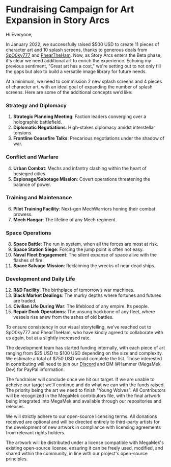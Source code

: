 # Fundraising Campaign for Art Expansion in Story Arcs

Hi Everyone,

In January 2022, we successfully raised $500 USD to create 11 pieces of character art and 10 splash screens, thanks to generous deals from [SpO0ky777](https://www.deviantart.com/spooky777/gallery/all) and [PhearTheHam](https://www.deviantart.com/pheartheham). Now, as Story Arcs enters the Beta phase, it's clear we need additional art to enrich the experience. Echoing my previous sentiment, "Great art has a cost," we're setting out to not only fill the gaps but also to build a versatile image library for future needs.

At a minimum, we need to commission 2 new splash screens and 4 pieces of character art, with an ideal goal of expanding the number of splash screens. Here are some of the additional concepts we’d like:

### Strategy and Diplomacy
1. **Strategic Planning Meeting**: Faction leaders converging over a holographic battlefield.
2. **Diplomatic Negotiations**: High-stakes diplomacy amidst interstellar tensions.
3. **Frontline Ceasefire Talks**: Precarious negotiations under the shadow of war.

### Conflict and Warfare
4. **Urban Combat**: Mechs and infantry clashing within the heart of besieged cities.
5. **Espionage/Sabotage Mission**: Covert operations threatening the balance of power.

### Training and Maintenance
6. **Pilot Training Facility**: Next-gen MechWarriors honing their combat prowess.
7. **Mech Hangar**: The lifeline of any Mech regiment.

### Space Operations
8. **Space Battle**: The run in system, when all the forces are most at risk.
9. **Space Station Siege**: Forcing the jump point is often not easy.
10. **Naval Fleet Engagement**: The silent expanse of space alive with the flashes of fire.
11. **Space Salvage Mission**: Reclaiming the wrecks of near dead ships.

### Development and Daily Life
12. **R&D Facility**: The birthplace of tomorrow’s war machines.
13. **Black Market Dealings**: The murky depths where fortunes and futures are traded.
14. **Civilian Life During War**: The lifeblood of any empire. Its people.
15. **Repair Dock Operations**: The unsung backbone of any fleet, where vessels rise anew from the ashes of old battles.

To ensure consistency in our visual storytelling, we've reached out to SpO0ky777 and PhearTheHam, who have kindly agreed to collaborate with us again, but at a slightly increased rate.

The development team has started funding internally, with each piece of art ranging from $25 USD to $100 USD depending on the size and complexity. We estimate a total of $750 USD would complete the list. Those interested in contributing will need to join our [Discord](https://discord.gg/u2vJ5U2QpD) and DM @Hammer (MegaMek Dev) for PayPal information.

The fundraiser will conclude once we hit our target. If we are unable to acheive our target we'll continue and do what we can with the funds raised. The priority being the art we need to finish "Young Wolves". All Contributors will be recognized in the MegaMek contributors file, with the final artwork being integrated into MegaMek and available through our repositories and releases.

We will strictly adhere to our open-source licensing terms. All donations received are optional and will be directed entirely to third-party artists for the development of new artwork in compliance with licensing agreements from relevant rights holders. 

The artwork will be distributed under a license compatible with MegaMek's existing open-source license, ensuring it can be freely used, modified, and shared within the community, in line with our project's open-source principles.

